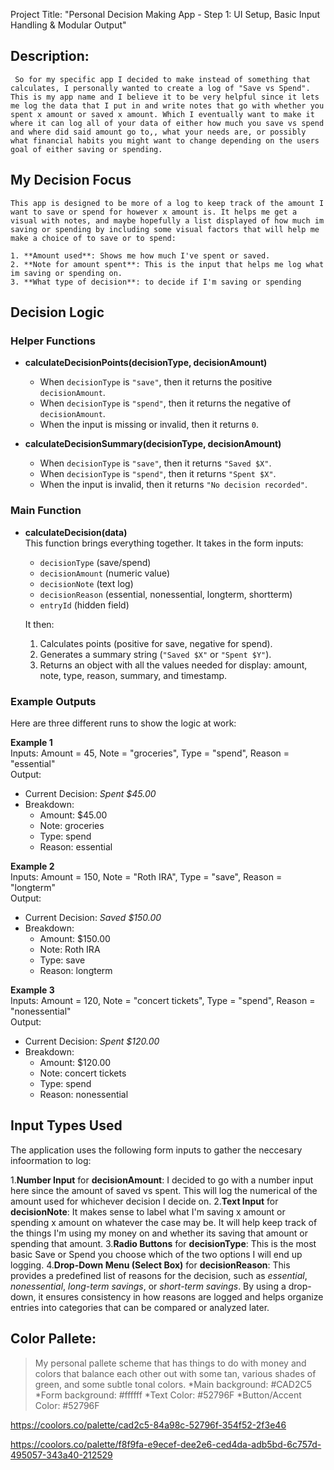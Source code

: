 Project Title: "Personal Decision Making App - Step 1: UI Setup, Basic Input Handling & Modular Output"
## Description:
     So for my specific app I decided to make instead of something that calculates, I personally wanted to create a log of "Save vs Spend". This is my app name and I believe it to be very helpful since it lets me log the data that I put in and write notes that go with whether you spent x amount or saved x amount. Which I eventually want to make it where it can log all of your data of either how much you save vs spend and where did said amount go to,, what your needs are, or possibly what financial habits you might want to change depending on the users goal of either saving or spending.
## My Decision Focus
    This app is designed to be more of a log to keep track of the amount I want to save or spend for however x amount is. It helps me get a visual with notes, and maybe hopefully a list displayed of how much im saving or spending by including some visual factors that will help me make a choice of to save or to spend:

    1. **Amount used**: Shows me how much I've spent or saved.
    2. **Note for amount spent**: This is the input that helps me log what im saving or spending on.
    3. **What type of decision**: to decide if I'm saving or spending
## Decision Logic

### Helper Functions
- **calculateDecisionPoints(decisionType, decisionAmount)**  
  - When `decisionType` is `"save"`, then it returns the positive `decisionAmount`.  
  - When `decisionType` is `"spend"`, then it returns the negative of `decisionAmount`.  
  - When the input is missing or invalid, then it returns `0`.

- **calculateDecisionSummary(decisionType, decisionAmount)**  
  - When `decisionType` is `"save"`, then it returns `"Saved $X"`.  
  - When `decisionType` is `"spend"`, then it returns `"Spent $X"`.  
  - When the input is invalid, then it returns `"No decision recorded"`.

### Main Function
- **calculateDecision(data)**  
  This function brings everything together. It takes in the form inputs:
  - `decisionType` (save/spend)  
  - `decisionAmount` (numeric value)  
  - `decisionNote` (text log)  
  - `decisionReason` (essential, nonessential, longterm, shortterm)  
  - `entryId` (hidden field)

  It then:  
  1. Calculates points (positive for save, negative for spend).  
  2. Generates a summary string (`"Saved $X"` or `"Spent $Y"`).  
  3. Returns an object with all the values needed for display: amount, note, type, reason, summary, and timestamp.

### Example Outputs
Here are three different runs to show the logic at work:

**Example 1**  
Inputs: Amount = 45, Note = "groceries", Type = "spend", Reason = "essential"  
Output:  
- Current Decision: *Spent $45.00*  
- Breakdown:  
  - Amount: $45.00  
  - Note: groceries  
  - Type: spend  
  - Reason: essential  

**Example 2**  
Inputs: Amount = 150, Note = "Roth IRA", Type = "save", Reason = "longterm"  
Output:  
- Current Decision: *Saved $150.00*  
- Breakdown:  
  - Amount: $150.00  
  - Note: Roth IRA  
  - Type: save  
  - Reason: longterm  

**Example 3**  
Inputs: Amount = 120, Note = "concert tickets", Type = "spend", Reason = "nonessential"  
Output:  
- Current Decision: *Spent $120.00*  
- Breakdown:  
  - Amount: $120.00  
  - Note: concert tickets  
  - Type: spend  
  - Reason: nonessential  
## Input Types Used

The application uses the following form inputs to gather the neccesary infoormation to log:

1.**Number Input** for **decisionAmount**: I decided to go with a number input here since the amount of saved vs spent. This will log the numerical of the amount used for whichever decision I decide on.
2.**Text Input** for **decisionNote**: It makes sense to label what I'm saving x amount or spending x amount on whatever the case may be. It will help keep track of the things I'm using my money on and whether its saving that amount or spending that amount.
3.**Radio Buttons** for **decisionType**: This is the most basic Save or Spend you choose which of the two options I will end up logging.
4.**Drop-Down Menu (Select Box)** for **decisionReason**: This provides a predefined list of reasons for the decision, such as *essential*, *nonessential*, *long-term savings*, or *short-term savings*. By using a drop-down, it ensures consistency in how reasons are logged and helps organize entries into categories that can be compared or analyzed later.

## Color Pallete:
>My personal pallete scheme that has things to do with money and colors that balance each other out with some tan, various shades of green, and some subtle tonal colors.
>*Main background: #CAD2C5
>*Form background: #ffffff
>*Text Color: #52796F
>*Button/Accent Color: #52796F

https://coolors.co/palette/cad2c5-84a98c-52796f-354f52-2f3e46

https://coolors.co/palette/f8f9fa-e9ecef-dee2e6-ced4da-adb5bd-6c757d-495057-343a40-212529